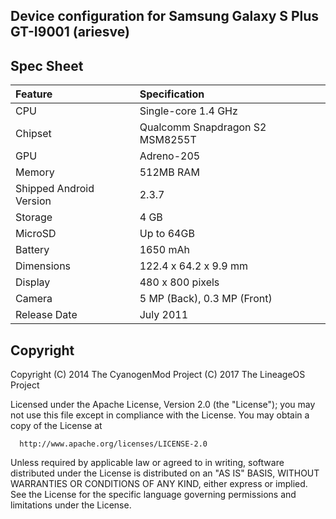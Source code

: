 ## Device configuration for Samsung Galaxy S Plus GT-I9001 (ariesve)

## Spec Sheet

| Feature                 | Specification                     |
| :---------------------- | :-------------------------------- |
| CPU                     | Single-core 1.4 GHz               |
| Chipset                 | Qualcomm Snapdragon S2 MSM8255T   |
| GPU                     | Adreno-205                        |
| Memory                  | 512MB RAM                         |
| Shipped Android Version | 2.3.7                             |
| Storage                 | 4 GB                              |
| MicroSD                 | Up to 64GB                        |
| Battery                 | 1650 mAh                          |
| Dimensions              | 122.4 x 64.2 x 9.9 mm             |
| Display                 | 480 x 800 pixels                  |
| Camera                  | 5 MP (Back), 0.3 MP (Front)       |
| Release Date            | July 2011                         |

## Copyright

 Copyright (C) 2014 The CyanogenMod Project
           (C) 2017 The LineageOS Project

 Licensed under the Apache License, Version 2.0 (the "License");
 you may not use this file except in compliance with the License.
 You may obtain a copy of the License at

      http://www.apache.org/licenses/LICENSE-2.0

 Unless required by applicable law or agreed to in writing, software
 distributed under the License is distributed on an "AS IS" BASIS,
 WITHOUT WARRANTIES OR CONDITIONS OF ANY KIND, either express or implied.
 See the License for the specific language governing permissions and
 limitations under the License.
